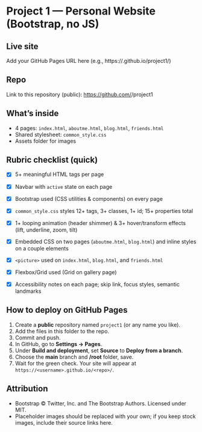 # Project 1 — Personal Website (Bootstrap, no JS)


## Live site
Add your GitHub Pages URL here (e.g., https://<your-username>.github.io/project1/)


## Repo
Link to this repository (public): https://github.com/<your-username>/project1


## What’s inside
- 4 pages: `index.html`, `aboutme.html`, `blog.html`, `friends.html`
- Shared stylesheet: `common_style.css`
- Assets folder for images


## Rubric checklist (quick)
- [x] 5+ meaningful HTML tags per page
- [x] Navbar with `active` state on each page
- [x] Bootstrap used (CSS utilities & components) on every page
- [x] `common_style.css` styles 12+ tags, 3+ classes, 1+ id; 15+ properties total
- [x] 1+ looping animation (header shimmer) & 3+ hover/transform effects (lift, underline, zoom, tilt)
- [x] Embedded CSS on two pages (`aboutme.html`, `blog.html`) and inline styles on a couple elements
- [x] `<picture>` used on `index.html`, `blog.html`, and `friends.html`
- [x] Flexbox/Grid used (Grid on gallery page)
- [x] Accessibility notes on each page; skip link, focus styles, semantic landmarks


## How to deploy on GitHub Pages
1. Create a **public** repository named `project1` (or any name you like).
2. Add the files in this folder to the repo.
3. Commit and push.
4. In GitHub, go to **Settings → Pages**.
5. Under **Build and deployment**, set **Source** to **Deploy from a branch**.
6. Choose the **main** branch and **/root** folder, save.
7. Wait for the green check. Your site will appear at `https://<username>.github.io/<repo>/`.


## Attribution
- Bootstrap © Twitter, Inc. and The Bootstrap Authors. Licensed under MIT.
- Placeholder images should be replaced with your own; if you keep stock images, include their source links here.